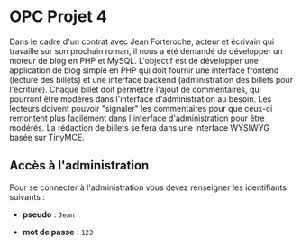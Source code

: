 # OPC Projet 4

Dans le cadre d'un contrat avec Jean Forteroche, acteur et écrivain qui travaille sur son prochain roman, il nous a été demandé de développer un moteur de blog en PHP et MySQL. L'objectif est de développer une application de blog simple en PHP qui doit fournir une interface frontend (lecture des billets) et une interface backend (administration des billets pour l'écriture). Chaque billet doit permettre l'ajout de commentaires, qui pourront être modérés dans l'interface d'administration au besoin. Les lecteurs doivent pouvoir "signaler" les commentaires pour que ceux-ci remontent plus facilement dans l'interface d'administration pour être modérés. La rédaction de billets se fera dans une interface WYSIWYG basée sur TinyMCE.

## Accès à l'administration

Pour se connecter à l'administration vous devez renseigner les identifiants suivants :

- **pseudo** : `Jean`

- **mot de passe** : ```123```
